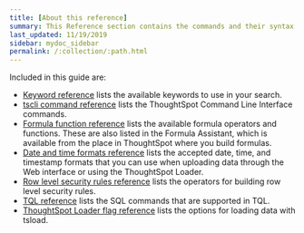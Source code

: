 ```yaml
---
title: [About this reference]
summary: This Reference section contains the commands and their syntax for all the command line tools in ThoughtSpot.
last_updated: 11/19/2019
sidebar: mydoc_sidebar
permalink: /:collection/:path.html
---
```


Included in this guide are:

-   [Keyword reference](keywords.html#) lists the available keywords to use in your search.
-   [tscli command reference](tscli-command-ref.html#) lists the ThoughtSpot Command Line Interface commands.
-   [Formula function reference](formula-reference.html#) lists the available formula operators and functions. These are also listed in the Formula Assistant, which is available from the place in ThoughtSpot where you build formulas.
-   [Date and time formats reference](date-formats-for-loading.html#) lists the accepted date, time, and timestamp formats that you can use when uploading data through the Web interface or using the ThoughtSpot Loader.
-   [Row level security rules reference](rls-rule-builder-reference.html#) lists the operators for building row level security rules.
-   [TQL reference](sql-cli-commands.html#) lists the SQL commands that are supported in TQL.
-   [ThoughtSpot Loader flag reference](data-importer-ref.html#) lists the options for loading data with tsload.
